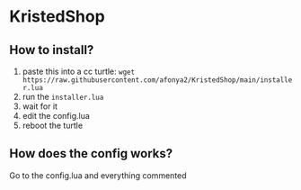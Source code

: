 # KristedShop

## How to install?
1. paste this into a cc turtle: `wget https://raw.githubusercontent.com/afonya2/KristedShop/main/installer.lua`
2. run the `installer.lua`
3. wait for it
4. edit the config.lua
5. reboot the turtle

## How does the config works?
Go to the config.lua and everything commented
